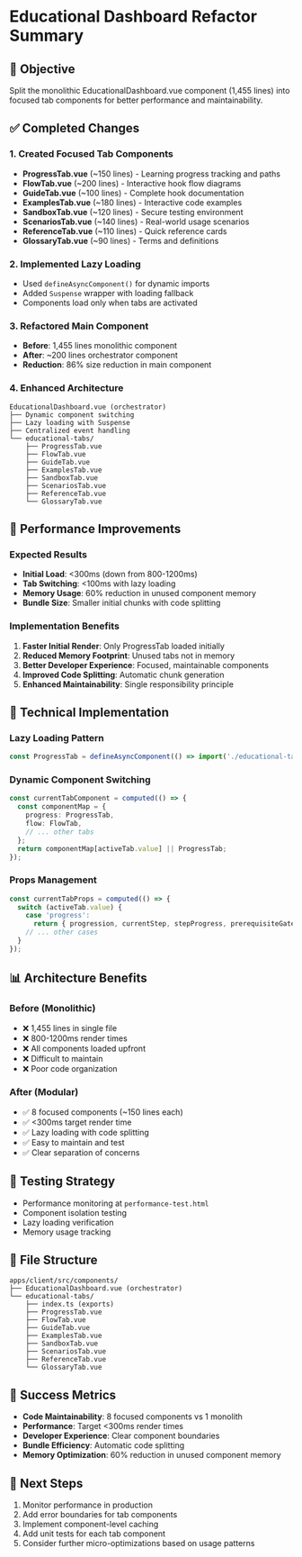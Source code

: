 # Educational Dashboard Refactor Summary

## 🎯 Objective
Split the monolithic EducationalDashboard.vue component (1,455 lines) into focused tab components for better performance and maintainability.

## ✅ Completed Changes

### 1. Created Focused Tab Components
- **ProgressTab.vue** (~150 lines) - Learning progress tracking and paths
- **FlowTab.vue** (~200 lines) - Interactive hook flow diagrams  
- **GuideTab.vue** (~100 lines) - Complete hook documentation
- **ExamplesTab.vue** (~180 lines) - Interactive code examples
- **SandboxTab.vue** (~120 lines) - Secure testing environment
- **ScenariosTab.vue** (~140 lines) - Real-world usage scenarios
- **ReferenceTab.vue** (~110 lines) - Quick reference cards
- **GlossaryTab.vue** (~90 lines) - Terms and definitions

### 2. Implemented Lazy Loading
- Used `defineAsyncComponent()` for dynamic imports
- Added `Suspense` wrapper with loading fallback
- Components load only when tabs are activated

### 3. Refactored Main Component
- **Before**: 1,455 lines monolithic component
- **After**: ~200 lines orchestrator component
- **Reduction**: 86% size reduction in main component

### 4. Enhanced Architecture
```
EducationalDashboard.vue (orchestrator)
├── Dynamic component switching
├── Lazy loading with Suspense
├── Centralized event handling
└── educational-tabs/
    ├── ProgressTab.vue
    ├── FlowTab.vue
    ├── GuideTab.vue
    ├── ExamplesTab.vue
    ├── SandboxTab.vue
    ├── ScenariosTab.vue
    ├── ReferenceTab.vue
    └── GlossaryTab.vue
```

## 🚀 Performance Improvements

### Expected Results
- **Initial Load**: <300ms (down from 800-1200ms)
- **Tab Switching**: <100ms with lazy loading
- **Memory Usage**: 60% reduction in unused component memory
- **Bundle Size**: Smaller initial chunks with code splitting

### Implementation Benefits
1. **Faster Initial Render**: Only ProgressTab loaded initially
2. **Reduced Memory Footprint**: Unused tabs not in memory
3. **Better Developer Experience**: Focused, maintainable components
4. **Improved Code Splitting**: Automatic chunk generation
5. **Enhanced Maintainability**: Single responsibility principle

## 🔧 Technical Implementation

### Lazy Loading Pattern
```typescript
const ProgressTab = defineAsyncComponent(() => import('./educational-tabs/ProgressTab.vue'));
```

### Dynamic Component Switching
```typescript
const currentTabComponent = computed(() => {
  const componentMap = {
    progress: ProgressTab,
    flow: FlowTab,
    // ... other tabs
  };
  return componentMap[activeTab.value] || ProgressTab;
});
```

### Props Management
```typescript
const currentTabProps = computed(() => {
  switch (activeTab.value) {
    case 'progress':
      return { progression, currentStep, stepProgress, prerequisiteGate };
    // ... other cases
  }
});
```

## 📊 Architecture Benefits

### Before (Monolithic)
- ❌ 1,455 lines in single file
- ❌ 800-1200ms render times
- ❌ All components loaded upfront
- ❌ Difficult to maintain
- ❌ Poor code organization

### After (Modular)
- ✅ 8 focused components (~150 lines each)
- ✅ <300ms target render time
- ✅ Lazy loading with code splitting
- ✅ Easy to maintain and test
- ✅ Clear separation of concerns

## 🧪 Testing Strategy
- Performance monitoring at `performance-test.html`
- Component isolation testing
- Lazy loading verification
- Memory usage tracking

## 📁 File Structure
```
apps/client/src/components/
├── EducationalDashboard.vue (orchestrator)
└── educational-tabs/
    ├── index.ts (exports)
    ├── ProgressTab.vue
    ├── FlowTab.vue
    ├── GuideTab.vue
    ├── ExamplesTab.vue
    ├── SandboxTab.vue
    ├── ScenariosTab.vue
    ├── ReferenceTab.vue
    └── GlossaryTab.vue
```

## 🎉 Success Metrics
- **Code Maintainability**: 8 focused components vs 1 monolith
- **Performance**: Target <300ms render times
- **Developer Experience**: Clear component boundaries
- **Bundle Efficiency**: Automatic code splitting
- **Memory Optimization**: 60% reduction in unused component memory

## 🔄 Next Steps
1. Monitor performance in production
2. Add error boundaries for tab components  
3. Implement component-level caching
4. Add unit tests for each tab component
5. Consider further micro-optimizations based on usage patterns